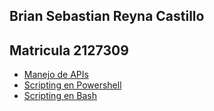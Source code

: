 ##  Brian Sebastian Reyna Castillo
##  Matricula 2127309

- [Manejo de APIs](./ManejoAPI/)
- [Scripting  en Powershell](./Scripting_posh/)
- [Scripting en Bash](./Scripting_Bash/)